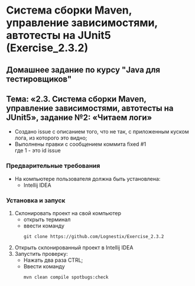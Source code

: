 # Система сборки Maven, управление зависимостями, автотесты на JUnit5 (Exercise_2.3.2)
## Домашнее задание по курсу "Java для тестировщиков"
## Тема: «2.3. Система сборки Maven, управление зависимостями, автотесты на JUnit5», задание №2: «Читаем логи»
- Создано issue с описанием того, что не так, с приложенным куском лога, из которого это видно;
- Выполнены правки с сообщением коммита fixed #1  
где 1 - это id issue
### Предварительные требования
- На компьютере пользователя должна быть установлена:
	- Intellij IDEA
### Установка и запуск
1. Склонировать проект на свой компьютер
	- открыть терминал
	- ввести команду 
		```
		git clone https://github.com/Lognestix/Exercise_2.3.2
		```
1. Открыть склонированный проект в Intellij IDEA
1. Запустить проверку:
	- Нажать два раза CTRL;
	- Ввести команду 
		```
		mvn clean compile spotbugs:check
		```